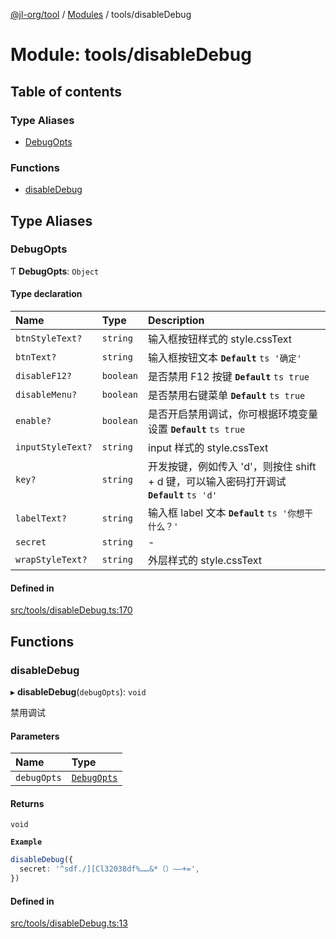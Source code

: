 [@jl-org/tool](../README.md) / [Modules](../modules.md) / tools/disableDebug

# Module: tools/disableDebug

## Table of contents

### Type Aliases

- [DebugOpts](tools_disableDebug.md#debugopts)

### Functions

- [disableDebug](tools_disableDebug.md#disabledebug)

## Type Aliases

### DebugOpts

Ƭ **DebugOpts**: `Object`

#### Type declaration

| Name | Type | Description |
| :------ | :------ | :------ |
| `btnStyleText?` | `string` | 输入框按钮样式的 style.cssText |
| `btnText?` | `string` | 输入框按钮文本 **`Default`** ```ts '确定' ``` |
| `disableF12?` | `boolean` | 是否禁用 F12 按键 **`Default`** ```ts true ``` |
| `disableMenu?` | `boolean` | 是否禁用右键菜单 **`Default`** ```ts true ``` |
| `enable?` | `boolean` | 是否开启禁用调试，你可根据环境变量设置 **`Default`** ```ts true ``` |
| `inputStyleText?` | `string` | input 样式的 style.cssText |
| `key?` | `string` | 开发按键，例如传入 'd'，则按住 shift + d 键，可以输入密码打开调试 **`Default`** ```ts 'd' ``` |
| `labelText?` | `string` | 输入框 label 文本 **`Default`** ```ts '你想干什么？' ``` |
| `secret` | `string` | - |
| `wrapStyleText?` | `string` | 外层样式的 style.cssText |

#### Defined in

[src/tools/disableDebug.ts:170](https://github.com/beixiyo/jl-tool/blob/45e2229/src/tools/disableDebug.ts#L170)

## Functions

### disableDebug

▸ **disableDebug**(`debugOpts`): `void`

禁用调试

#### Parameters

| Name | Type |
| :------ | :------ |
| `debugOpts` | [`DebugOpts`](tools_disableDebug.md#debugopts) |

#### Returns

`void`

**`Example`**

```ts
disableDebug({
  secret: '^sdf./][Cl32038df%……&*（）——+=',
})
```

#### Defined in

[src/tools/disableDebug.ts:13](https://github.com/beixiyo/jl-tool/blob/45e2229/src/tools/disableDebug.ts#L13)
